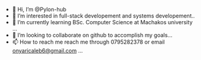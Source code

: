 - 👋 Hi, I’m @Pylon-hub
- 👀 I’m interested in full-stack developement and systems developement..
- 🌱 I’m currently learning BSc. Computer Science at Machakos university ...
- 💞️ I’m looking to collaborate on github to accomplish my goals...
- 📫 How to reach me reach me through 0795282378 or email onyaricaleb6@gmail.com ...

<!---
Pylon-hub/Pylon-hub is a ✨ special ✨ repository because its `README.md` (this file) appears on your GitHub profile.
You can click the Preview link to take a look at your changes.
--->
